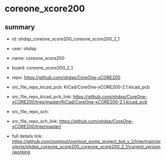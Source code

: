 # coreone_xcore200
 
## summary 
* id: ohdsp_coreone_xcore200_coreone_xcore200_2_1
* user: ohdsp
* name: coreone_xcore200
* board: coreone_xcore200_2_1
* repo: https://github.com/ohdsp/CoreOne-xCORE200
* src_file_repo_kicad_pcb: KiCad/CoreOne-xCORE200-2.1.kicad_pcb
* src_file_repo_kicad_pcb_link: https://github.com/ohdsp/CoreOne-xCORE200/tree/master/KiCad/CoreOne-xCORE200-2.1.kicad_pcb


* src_file_repo_sch: 
* src_file_repo_sch_link: https://github.com/ohdsp/CoreOne-xCORE200/tree/master/
* full details link: https://github.com/oomlout/oomlout_oomp_project_bot_v_2/tree/main/projects/ohdsp_coreone_xcore200_coreone_xcore200_2_1/current_version/working  







